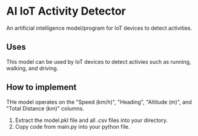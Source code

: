 # AI IoT Activity Detector
An artificial intelligence model/program for IoT devices to detect activities.

## Uses
This model can be used by IoT devices to detect activies such as running, walking, and driving.

## How to implement
THe model operates on the "Speed (km/h)", "Heading", "Altitude (m)", and "Total Distance (km)" columns.
1. Extract the model.pkl file and all .csv files into your directory.
2. Copy code from main.py into your python file.
